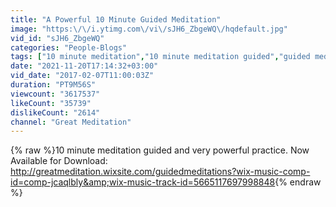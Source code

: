 ```yaml
---
title: "A Powerful 10 Minute Guided Meditation"
image: "https:\/\/i.ytimg.com\/vi\/sJH6_ZbgeWQ\/hqdefault.jpg"
vid_id: "sJH6_ZbgeWQ"
categories: "People-Blogs"
tags: ["10 minute meditation","10 minute meditation guided","guided meditation"]
date: "2021-11-20T17:14:32+03:00"
vid_date: "2017-02-07T11:00:03Z"
duration: "PT9M56S"
viewcount: "3617537"
likeCount: "35739"
dislikeCount: "2614"
channel: "Great Meditation"
---
```

{% raw %}10 minute meditation guided and very powerful practice.   Now Available for Download:  <a rel="nofollow" target="blank" href="http://greatmeditation.wixsite.com/guidedmeditations?wix-music-comp-id=comp-jcaqlbly&amp;wix-music-track-id=5665117697998848">http://greatmeditation.wixsite.com/guidedmeditations?wix-music-comp-id=comp-jcaqlbly&amp;wix-music-track-id=5665117697998848</a>{% endraw %}
